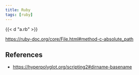 ```yaml
---
title: Ruby
tags: [ruby]
---
```


{{< d "a.rb" >}}

<https://ruby-doc.org/core/File.html#method-c-absolute_path>

## References

- <https://hyperpolyglot.org/scripting2#dirname-basename>
